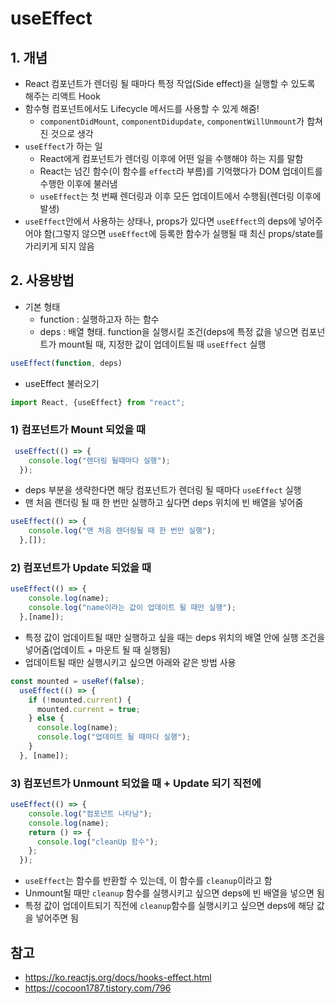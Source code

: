 # useEffect
## 1. 개념
- React 컴포넌트가 렌더링 될 때마다 특정 작업(Side effect)을 실행할 수 있도록 해주는 리액트 Hook
- 함수형 컴포넌트에서도 Lifecycle 메서드를 사용할 수 있게 해줌!
    - ```componentDidMount```, ```componentDidupdate```, ```componentWillUnmount```가 합쳐진 것으로 생각
- ```useEffect```가 하는 일
    - React에게 컴포넌트가 렌더링 이후에 어떤 일을 수행해야 하는 지를 말함
    - React는 넘긴 함수(이 함수를 ```effect```라 부름)를 기억했다가 DOM 업데이트를 수행한 이후에 불러냄
    - ```useEffect```는 첫 번째 렌더링과 이후 모든 업데이트에서 수행됨(렌더링 이후에 발생)
 - ```useEffect```안에서 사용하는 상태나, props가 있다면 ```useEffect```의 deps에 넣어주어야 함(그렇지 않으면 ```useEffect```에 등록한 함수가 실행될 때 최신 props/state를 가리키게 되지 않음

## 2. 사용방법
- 기본 형태
    - function : 실행하고자 하는 함수
    - deps : 배열 형태. function을 실행시킬 조건(deps에 특정 값을 넣으면 컴포넌트가 mount될 때, 지정한 값이 업데이트될 때 ```useEffect``` 실행
```javascript
useEffect(function, deps)
```

- useEffect 불러오기
```javascript
import React, {useEffect} from "react";
```

### 1) 컴포넌트가 Mount 되었을 때
```javascript
 useEffect(() => {
    console.log("렌더링 될때마다 실행");
  });
```
- deps 부분을 생략한다면 해당 컴포넌트가 렌더링 될 때마다 ```useEffect``` 실행
- 맨 처음 랜더링 될 때 한 번만 실행하고 싶다면 deps 위치에 빈 배열을 넣어줌
```javascript
useEffect(() => {
    console.log("맨 처음 렌더링될 때 한 번만 실행");
  },[]);
```
### 2) 컴포넌트가 Update 되었을 때
```javascript
useEffect(() => {
    console.log(name);
    console.log("name이라는 값이 업데이트 될 때만 실행");
  },[name]);
```
- 특정 값이 업데이트될 때만 실행하고 싶을 때는 deps 위치의 배열 안에 실행 조건을 넣어줌(업데이트 + 마운트 될 때 실행됨)
- 업데이트될 때만 실행시키고 싶으면 아래와 같은 방법 사용
```javascript
const mounted = useRef(false);
  useEffect(() => {
    if (!mounted.current) {
      mounted.current = true;
    } else {
      console.log(name);
      console.log("업데이트 될 때마다 실행");
    }
  }, [name]);
```
### 3) 컴포넌트가 Unmount 되었을 때 + Update 되기 직전에
```javascript
useEffect(() => {
    console.log("컴포넌트 나타남");
    console.log(name);
    return () => {
      console.log("cleanUp 함수");
    };
  });
```
- ```useEffect```는 함수를 반환할 수 있는데, 이 함수를 ```cleanup```이라고 함
- Unmount될 때만 ```cleanup``` 함수를 실행시키고 싶으면 deps에 빈 배열을 넣으면 됨
- 특정 값이 업데이트되기 직전에 ```cleanup```함수를 실행시키고 싶으면 deps에 해당 값을 넣어주면 됨

## 참고
- https://ko.reactjs.org/docs/hooks-effect.html
- https://cocoon1787.tistory.com/796
